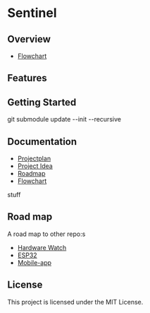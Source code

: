 # Sentinel

## Overview
- [Flowchart](docs/PLANNING/FLOWCHART/Project_Sentinel.drawio.svg)

## Features

## Getting Started

git submodule update --init --recursive


## Documentation
- [Projectplan](docs/PROJECTPLAN.md)
- [Project Idea](docs/idea.md)
- [Roadmap](/later)
- [Flowchart](docs/PLANNING/FLOWCHART/Project_Sentinel.drawio.svg)

stuff

## Road map
A road map to other repo:s

- [Hardware Watch](https://github.com/chas-challenge-code-6/hardware-watch)
- [ESP32](https://github.com/chas-challenge-code-6/hardware-esp32)
- [Mobile-app](https://github.com/chas-challenge-code-6/mobile-app)

## License
This project is licensed under the MIT License.
